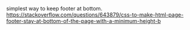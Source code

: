 simplest way to keep footer at bottom.
https://stackoverflow.com/questions/643879/css-to-make-html-page-footer-stay-at-bottom-of-the-page-with-a-minimum-height-b